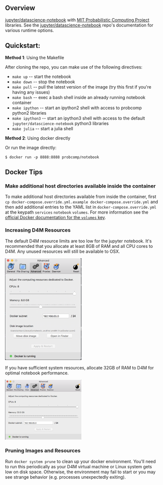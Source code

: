## Overview

[jupyter/datascience-notebook](https://hub.docker.com/r/jupyter/datascience-notebook/) with
[MIT Probabilistic Computing Project](http://probcomp.org/) libraries. See the
[jupyter/datascience-notebook](https://hub.docker.com/r/jupyter/datascience-notebook/)
repo's documentation for various runtime options.

## Quickstart:

__Method 1__: Using the Makefile

After cloning the repo, you can make use of the following directives:

* `make up` -- start the notebook
* `make down` -- stop the notebook
* `make pull` -- pull the latest version of the image (try this first if you're having any issues)
* `make bash` -- exec a bash shell inside an already running notebook container
* `make ipython` -- start an ipython2 shell with access to probcomp python2 libraries
* `make ipython3` -- start an ipython3 shell with access to the default `jupyter/datascience-notebook` python3 libraries
* `make julia` -- start a julia shell

__Method 2__: Using docker directly

Or run the image directly:

```
$ docker run -p 8888:8888 probcomp/notebook
```

## Docker Tips

### Make additional host directories available inside the container

To make additional host directories available from inside the container, first `cp docker-compose.override.yml.example docker-compose.override.yml` and then add additional entries to the YAML list in `docker-compose.override.yml` at the keypath `services` `notebook` `volumes`. For more information see the [official Docker documentation for the `volumes` key](https://docs.docker.com/compose/compose-file/#volumes).

### Increasing D4M Resources

The default D4M resource limits are too low for the jupyter notebook. It's recommended that you allocate at least 8GB of RAM and all CPU cores to D4M. Any unused resources will still be available to OSX.

<img src="https://github.com/probcomp/notebook/blob/master/files/resources.png" width="250">

If you have sufficient system resources, allocate 32GB of RAM to D4M for optimal notebook performance.

<img src="https://github.com/probcomp/notebook/blob/master/files/resources_high.png" width="250">

### Pruning Images and Resources

Run `docker system prune` to clean up your docker environment. You'll need to run this periodically as your D4M virtual machine or Linux system gets low on disk space. Otherwise, the environment may fail to start or you may see strange behavior (e.g. processes unexpectedly exiting).
